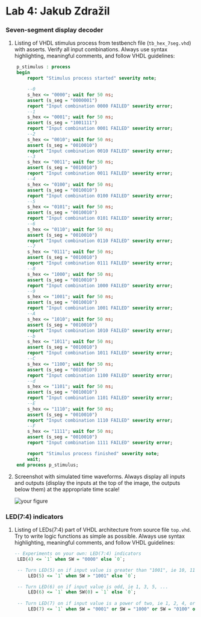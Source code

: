 # Lab 4: Jakub Zdražil

### Seven-segment display decoder

1. Listing of VHDL stimulus process from testbench file (`tb_hex_7seg.vhd`) with asserts. Verify all input combinations. Always use syntax highlighting, meaningful comments, and follow VHDL guidelines:

```vhdl
    p_stimulus : process
    begin
        report "Stimulus process started" severity note;

        --0
        s_hex <= "0000"; wait for 50 ns;
        assert (s_seg = "0000001")
        report "Input combination 0000 FAILED" severity error;
        --1
        s_hex <= "0001"; wait for 50 ns;
        assert (s_seg = "1001111")
        report "Input combination 0001 FAILED" severity error;
        --2
        s_hex <= "0010"; wait for 50 ns;
        assert (s_seg = "0010010")
        report "Input combination 0010 FAILED" severity error;
        --3
        s_hex <= "0011"; wait for 50 ns;
        assert (s_seg = "0010010")
        report "Input combination 0011 FAILED" severity error;
        --4
        s_hex <= "0100"; wait for 50 ns;
        assert (s_seg = "0010010")
        report "Input combination 0100 FAILED" severity error;
        --5
        s_hex <= "0101"; wait for 50 ns;
        assert (s_seg = "0010010")
        report "Input combination 0101 FAILED" severity error;
        --6
        s_hex <= "0110"; wait for 50 ns;
        assert (s_seg = "0010010")
        report "Input combination 0110 FAILED" severity error;
        --7
        s_hex <= "0111"; wait for 50 ns;
        assert (s_seg = "0010010")
        report "Input combination 0111 FAILED" severity error;
        --8
        s_hex <= "1000"; wait for 50 ns;
        assert (s_seg = "0010010")
        report "Input combination 1000 FAILED" severity error;
        --9
        s_hex <= "1001"; wait for 50 ns;
        assert (s_seg = "0010010")
        report "Input combination 1001 FAILED" severity error;
        --A
        s_hex <= "1010"; wait for 50 ns;
        assert (s_seg = "0010010")
        report "Input combination 1010 FAILED" severity error;
        --b
        s_hex <= "1011"; wait for 50 ns;
        assert (s_seg = "0010010")
        report "Input combination 1011 FAILED" severity error;
        --C
        s_hex <= "1100"; wait for 50 ns;
        assert (s_seg = "0010010")
        report "Input combination 1100 FAILED" severity error;
        --d
        s_hex <= "1101"; wait for 50 ns;
        assert (s_seg = "0010010")
        report "Input combination 1101 FAILED" severity error;
        --E
        s_hex <= "1110"; wait for 50 ns;
        assert (s_seg = "0010010")
        report "Input combination 1110 FAILED" severity error;
        --F
        s_hex <= "1111"; wait for 50 ns;
        assert (s_seg = "0010010")
        report "Input combination 1111 FAILED" severity error;

        report "Stimulus process finished" severity note;
        wait;
    end process p_stimulus;
```

2. Screenshot with simulated time waveforms. Always display all inputs and outputs (display the inputs at the top of the image, the outputs below them) at the appropriate time scale!

   ![your figure](https://github.com/xzdraz12/digital-electronics-1/blob/main/labs/04-segment/Sn%C3%ADmek%20obrazovky%20(2).png)

### LED(7:4) indicators

1. Listing of LEDs(7:4) part of VHDL architecture from source file `top.vhd`. Try to write logic functions as simple as possible. Always use syntax highlighting, meaningful comments, and follow VHDL guidelines:

   ```vhdl
   -- Experiments on your own: LED(7:4) indicators 
  	LED(4) <= `1` when SW = "0000" else `0`;

    -- Turn LED(5) on if input value is greater than "1001", ie 10, 11, 12, ...
      	LED(5) <= `1` when SW > "1001" else `0`;

    -- Turn LED(6) on if input value is odd, ie 1, 3, 5, ...
     	LED(6) <= `1` when SW(0) = `1` else `0`;
      
    -- Turn LED(7) on if input value is a power of two, ie 1, 2, 4, or 8
      	LED(7) <= `1` when SW = "0001" or SW = "1000" or SW = "0100" or SW = "0010" ;
  		
   ```